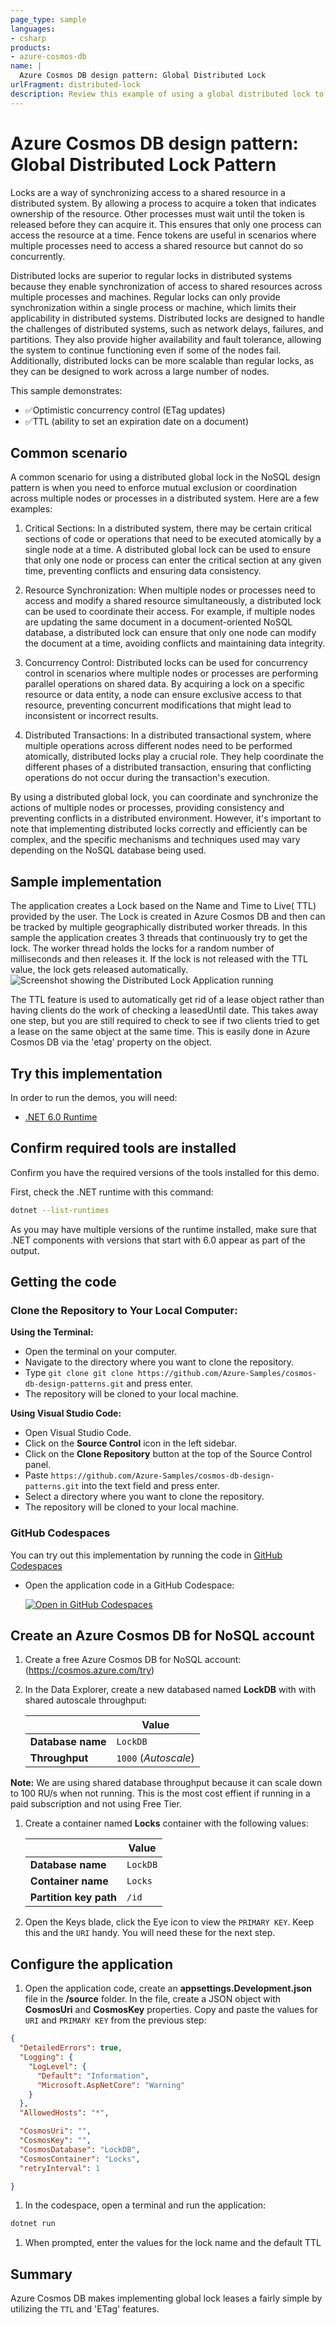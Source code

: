 ```yaml
---
page_type: sample
languages:
- csharp
products:
- azure-cosmos-db
name: |
  Azure Cosmos DB design pattern: Global Distributed Lock
urlFragment: distributed-lock
description: Review this example of using a global distributed lock to coordinate and synchronize access to shared resources in a distributed system.
---
```


# Azure Cosmos DB design pattern: Global Distributed Lock Pattern

Locks are a way of synchronizing access to a shared resource in a distributed system. By allowing a process to acquire a token that indicates ownership of the resource. Other processes must wait until the token is released before they can acquire it. This ensures that only one process can access the resource at a time. Fence tokens are useful in scenarios where multiple processes need to access a shared resource but cannot do so concurrently.

Distributed locks are superior to regular locks in distributed systems because they enable synchronization of access to shared resources across multiple processes and machines. Regular locks can only provide synchronization within a single process or machine, which limits their applicability in distributed systems. Distributed locks are designed to handle the challenges of distributed systems, such as network delays, failures, and partitions. They also provide higher availability and fault tolerance, allowing the system to continue functioning even if some of the nodes fail. Additionally, distributed locks can be more scalable than regular locks, as they can be designed to work across a large number of nodes.

This sample demonstrates:

- ✅Optimistic concurrency control (ETag updates)
- ✅TTL (ability to set an expiration date on a document)

## Common scenario

A common scenario for using a distributed global lock in the NoSQL design pattern is when you need to enforce mutual exclusion or coordination across multiple nodes or processes in a distributed system. Here are a few examples:

1. Critical Sections: In a distributed system, there may be certain critical sections of code or operations that need to be executed atomically by a single node at a time. A distributed global lock can be used to ensure that only one node or process can enter the critical section at any given time, preventing conflicts and ensuring data consistency.

1. Resource Synchronization: When multiple nodes or processes need to access and modify a shared resource simultaneously, a distributed lock can be used to coordinate their access. For example, if multiple nodes are updating the same document in a document-oriented NoSQL database, a distributed lock can ensure that only one node can modify the document at a time, avoiding conflicts and maintaining data integrity.

1. Concurrency Control: Distributed locks can be used for concurrency control in scenarios where multiple nodes or processes are performing parallel operations on shared data. By acquiring a lock on a specific resource or data entity, a node can ensure exclusive access to that resource, preventing concurrent modifications that might lead to inconsistent or incorrect results.

1. Distributed Transactions: In a distributed transactional system, where multiple operations across different nodes need to be performed atomically, distributed locks play a crucial role. They help coordinate the different phases of a distributed transaction, ensuring that conflicting operations do not occur during the transaction's execution.

By using a distributed global lock, you can coordinate and synchronize the actions of multiple nodes or processes, providing consistency and preventing conflicts in a distributed environment. However, it's important to note that implementing distributed locks correctly and efficiently can be complex, and the specific mechanisms and techniques used may vary depending on the NoSQL database being used.

## Sample implementation

The application creates a Lock based on the Name and Time to Live( TTL) provided by the user. The Lock is created in Azure Cosmos DB and  then can be tracked by multiple geographically distributed worker threads. In this sample  the application creates 3  threads  that continuously try to get  the lock.  The worker thread holds the locks for a random number of milliseconds and then releases it. If the lock is not released with the TTL value, the lock gets released automatically.
![Screenshot showing the Distributed Lock Application running](media/dlock.png)

The TTL feature is used to automatically get rid of a lease object rather than having clients do the work of checking a leasedUntil date.  This takes away one step, but you are still required to check to see if two clients tried to get a lease on the same object at the same time.  This is easily done in Azure Cosmos DB via the 'etag' property on the object.

## Try this implementation

In order to run the demos, you will need:

- [.NET 6.0 Runtime](https://dotnet.microsoft.com/download/dotnet/6.0)

## Confirm required tools are installed

Confirm you have the required versions of the tools installed for this demo.

First, check the .NET runtime with this command:

```bash
dotnet --list-runtimes
```

As you may have multiple versions of the runtime installed, make sure that .NET components with versions that start with 6.0 appear as part of the output.

## Getting the code

### **Clone the Repository to Your Local Computer:**

**Using the Terminal:**

- Open the terminal on your computer.
- Navigate to the directory where you want to clone the repository.
- Type `git clone git clone https://github.com/Azure-Samples/cosmos-db-design-patterns.git` and press enter.
- The repository will be cloned to your local machine.

**Using Visual Studio Code:**

- Open Visual Studio Code.
- Click on the **Source Control** icon in the left sidebar.
- Click on the **Clone Repository** button at the top of the Source Control panel.
- Paste `https://github.com/Azure-Samples/cosmos-db-design-patterns.git` into the text field and press enter.
- Select a directory where you want to clone the repository.
- The repository will be cloned to your local machine.

### **GitHub Codespaces**

You can try out this implementation by running the code in [GitHub Codespaces](https://docs.github.com/codespaces/overview)

- Open the application code in a GitHub Codespace:

    [![Open in GitHub Codespaces](https://github.com/codespaces/badge.svg)](https://codespaces.new/azure-samples/cosmos-db-design-patterns?quickstart=1&devcontainer_path=.devcontainer%2Fschema-versioning%2Fdevcontainer.json)

## Create an Azure Cosmos DB for NoSQL account

1. Create a free Azure Cosmos DB for NoSQL account: (<https://cosmos.azure.com/try>)

1. In the Data Explorer, create a new databased named **LockDB** with with shared autoscale throughput:

    | | Value |
    | --- | --- |
    | **Database name** | `LockDB` |
    | **Throughput** | `1000` (*Autoscale*) |

**Note:** We are using shared database throughput because it can scale down to 100 RU/s when not running. This is the most cost effient if running in a paid subscription and not using Free Tier.

1. Create a container named **Locks** container with the following values:

    | | Value |
    | --- | --- |
    | **Database name** | `LockDB` |
    | **Container name** | `Locks` |
    | **Partition key path** | `/id` |

1. Open the Keys blade, click the Eye icon to view the `PRIMARY KEY`. Keep this and the `URI` handy. You will need these for the next step.

## Configure the application

1. Open the application code, create an **appsettings.Development.json** file in the **/source** folder. In the file, create a JSON object with **CosmosUri** and **CosmosKey** properties. Copy and paste the values for `URI` and `PRIMARY KEY` from the previous step:

```json
{
  "DetailedErrors": true,
  "Logging": {
    "LogLevel": {
      "Default": "Information",
      "Microsoft.AspNetCore": "Warning"
    }
  },
  "AllowedHosts": "*",

  "CosmosUri": "",
  "CosmosKey": "",
  "CosmosDatabase": "LockDB",
  "CosmosContainer": "Locks",
  "retryInterval": 1

}
```

1. In the codespace, open a terminal and run the application:

```bash
dotnet run
```

1. When prompted, enter the values for the lock name and the default TTL

## Summary

Azure Cosmos DB makes implementing global lock leases a fairly simple by utilizing the `TTL` and 'ETag' features.
